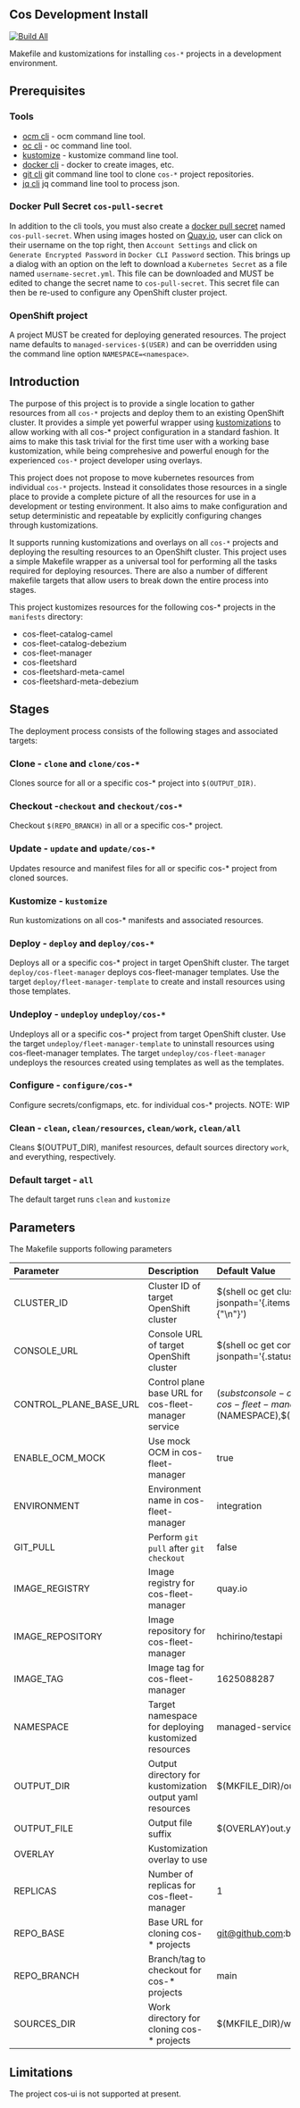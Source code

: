 Cos Development Install
----
[![Build All](https://github.com/bf2fc6cc711aee1a0c2a/cos-dev-install/actions/workflows/build.yaml/badge.svg)](https://github.com/bf2fc6cc711aee1a0c2a/cos-dev-install/actions/workflows/build.yaml)

Makefile and kustomizations for installing `cos-*` projects in a development environment.

## Prerequisites

### Tools

- [ocm cli](https://github.com/openshift-online/ocm-cli/releases) - ocm command line tool. 
- [oc cli](https://docs.openshift.com/container-platform/4.7/cli_reference/openshift_cli/getting-started-cli.html#installing-openshift-cli) - oc command line tool. 
- [kustomize](https://kubectl.docs.kubernetes.io/installation/kustomize/) - kustomize command line tool. 
- [docker cli](https://docs.docker.com/get-docker/) - docker to create images, etc.
- [git cli](https://git-scm.com/downloads) git command line tool to clone `cos-*` project repositories. 
- [jq cli](https://stedolan.github.io/jq/download/) jq command line tool to process json.

### Docker Pull Secret `cos-pull-secret`

In addition to the cli tools, you must also create a [docker pull secret](https://docs.openshift.com/container-platform/4.7/openshift_images/managing_images/using-image-pull-secrets.html#images-allow-pods-to-reference-images-from-secure-registries_using-image-pull-secrets) 
named `cos-pull-secret`. When using images hosted on [Quay.io](https://quay.io/), user can click on their username 
on the top right, then `Account Settings` and click on `Generate Encrypted Password` in `Docker CLI Password` section. 
This brings up a dialog with an option on the left to download a `Kubernetes Secret` 
as a file named `username-secret.yml`. This file can be downloaded and MUST be edited to change the secret name 
to `cos-pull-secret`. This secret file can then be re-used to configure any OpenShift cluster project.

### OpenShift project

A project MUST be created for deploying generated resources. The project name defaults to `managed-services-$(USER)` 
and can be overridden using the command line option `NAMESPACE=<namespace>`.  

## Introduction

The purpose of this project is to provide a single location to gather resources from all `cos-*` projects 
and deploy them to an existing OpenShift cluster. It provides a simple yet powerful wrapper using 
[kustomizations](https://kustomize.io/) to allow working with all cos-* project configuration in a standard fashion. 
It aims to make this task trivial for the first time user with a working base kustomization, 
while being comprehesive and powerful enough for the experienced `cos-*` project developer using overlays. 

This project does not propose to move kubernetes resources from individual `cos-*` projects. 
Instead it consolidates those resources in a single place to provide a complete picture of all the resources 
for use in a development or testing environment. It also aims to make configuration and setup deterministic 
and repeatable by explicitly configuring changes through kustomizations. 

It supports running kustomizations and overlays on all `cos-*` projects and deploying the resulting resources 
to an OpenShift cluster. This project uses a simple Makefile wrapper as a universal tool for performing all the tasks 
required for deploying resources. There are also a number of different makefile targets that allow users to 
break down the entire process into stages. 

This project kustomizes resources for the following cos-* projects in the `manifests` directory:

- cos-fleet-catalog-camel
- cos-fleet-catalog-debezium
- cos-fleet-manager
- cos-fleetshard
- cos-fleetshard-meta-camel
- cos-fleetshard-meta-debezium

## Stages
The deployment process consists of the following stages and associated targets:

### Clone - `clone` and `clone/cos-*`
Clones source for all or a specific cos-* project into `$(OUTPUT_DIR)`.

### Checkout -`checkout` and `checkout/cos-*`
Checkout `$(REPO_BRANCH)` in all or a specific cos-* project.

### Update - `update` and `update/cos-*`
Updates resource and manifest files for all or specific cos-* project from cloned sources.

### Kustomize - `kustomize`
Run kustomizations on all cos-* manifests and associated resources.

### Deploy - `deploy` and `deploy/cos-*`
Deploys all or a specific cos-* project in target OpenShift cluster.
The target `deploy/cos-fleet-manager` deploys cos-fleet-manager templates. 
Use the target `deploy/fleet-manager-template` to create and install resources using those templates.

### Undeploy - `undeploy` `undeploy/cos-*`
Undeploys all or a specific cos-* project from target OpenShift cluster.
Use the target `undeploy/fleet-manager-template` to uninstall resources using cos-fleet-manager templates.
The target `undeploy/cos-fleet-manager` undeploys the resources created using templates as well as the templates.

### Configure - `configure/cos-*`
Configure secrets/configmaps, etc. for individual cos-* projects.
NOTE: WIP

### Clean - `clean`, `clean/resources`, `clean/work`, `clean/all`
Cleans $(OUTPUT_DIR), manifest resources, default sources directory `work`, and everything, respectively.

### Default target - `all`
The default target runs `clean` and `kustomize`

## Parameters

The Makefile supports following parameters

| Parameter                 | Description | Default Value |
| :---                      | :---        | :---          |
| CLUSTER_ID 	            | Cluster ID of target OpenShift cluster |  $(shell oc get clusterversion -o jsonpath='{.items[].spec.clusterID}{"\n"}') |
| CONSOLE_URL 	            | Console URL of target OpenShift cluster |  $(shell oc get console cluster -o jsonpath='{.status.consoleURL}{"\n"}') |
| CONTROL_PLANE_BASE_URL 	| Control plane base URL for cos-fleet-manager service |  $(subst console-openshift-console,cos-fleet-manager-$(NAMESPACE),$(CONSOLE_URL)) |
| ENABLE_OCM_MOCK 	        | Use mock OCM in cos-fleet-manager |  true |
| ENVIRONMENT 	            | Environment name in cos-fleet-manager |  integration |
| GIT_PULL 	                | Perform `git pull` after `git checkout` |  false |
| IMAGE_REGISTRY 	        | Image registry for cos-fleet-manager |  quay.io |
| IMAGE_REPOSITORY 	        | Image repository for cos-fleet-manager |  hchirino/testapi |
| IMAGE_TAG 	            | Image tag for cos-fleet-manager |  1625088287 |
| NAMESPACE 	            | Target namespace for deploying kustomized resources |  managed-services-$(USER) |
| OUTPUT_DIR 	            | Output directory for kustomization output yaml resources |  $(MKFILE_DIR)/out |
| OUTPUT_FILE 	            | Output file suffix |  $(OVERLAY)out.yaml |
| OVERLAY 	                | Kustomization overlay to use |  |
| REPLICAS 	                | Number of replicas for cos-fleet-manager |  1 |
| REPO_BASE 	            | Base URL for cloning cos-* projects |  git@github.com:bf2fc6cc711aee1a0c2a |
| REPO_BRANCH 	            | Branch/tag to checkout for cos-* projects |  main |
| SOURCES_DIR 	            | Work directory for cloning cos-* projects |  $(MKFILE_DIR)/work |

## Limitations
The project cos-ui is not supported at present.
